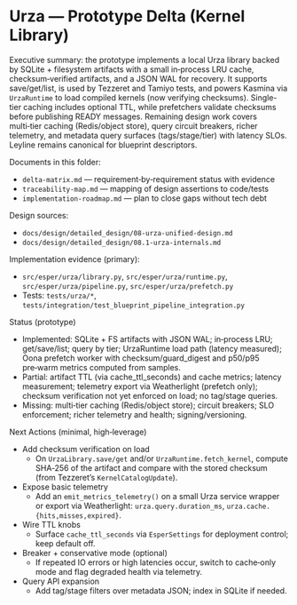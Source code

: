 # Urza — Prototype Delta (Kernel Library)

Executive summary: the prototype implements a local Urza library backed by SQLite + filesystem artifacts with a small in‑process LRU cache, checksum‑verified artifacts, and a JSON WAL for recovery. It supports save/get/list, is used by Tezzeret and Tamiyo tests, and powers Kasmina via `UrzaRuntime` to load compiled kernels (now verifying checksums). Single-tier caching includes optional TTL, while prefetchers validate checksums before publishing READY messages. Remaining design work covers multi‑tier caching (Redis/object store), query circuit breakers, richer telemetry, and metadata query surfaces (tags/stage/tier) with latency SLOs. Leyline remains canonical for blueprint descriptors.

Documents in this folder:
- `delta-matrix.md` — requirement‑by‑requirement status with evidence
- `traceability-map.md` — mapping of design assertions to code/tests
- `implementation-roadmap.md` — plan to close gaps without tech debt

Design sources:
- `docs/design/detailed_design/08-urza-unified-design.md`
- `docs/design/detailed_design/08.1-urza-internals.md`

Implementation evidence (primary):
- `src/esper/urza/library.py`, `src/esper/urza/runtime.py`, `src/esper/urza/pipeline.py`, `src/esper/urza/prefetch.py`
- Tests: `tests/urza/*`, `tests/integration/test_blueprint_pipeline_integration.py`

Status (prototype)
- Implemented: SQLite + FS artifacts with JSON WAL; in‑process LRU; get/save/list; query by tier; UrzaRuntime load path (latency measured); Oona prefetch worker with checksum/guard_digest and p50/p95 pre‑warm metrics computed from samples.
- Partial: artifact TTL (via cache_ttl_seconds) and cache metrics; latency measurement; telemetry export via Weatherlight (prefetch only); checksum verification not yet enforced on load; no tag/stage queries.
- Missing: multi‑tier caching (Redis/object store); circuit breakers; SLO enforcement; richer telemetry and health; signing/versioning.

Next Actions (minimal, high‑leverage)
- Add checksum verification on load
  - On `UrzaLibrary.save/get` and/or `UrzaRuntime.fetch_kernel`, compute SHA‑256 of the artifact and compare with the stored checksum (from Tezzeret’s `KernelCatalogUpdate`).
- Expose basic telemetry
  - Add an `emit_metrics_telemetry()` on a small Urza service wrapper or export via Weatherlight: `urza.query.duration_ms`, `urza.cache.{hits,misses,expired}`.
- Wire TTL knobs
  - Surface `cache_ttl_seconds` via `EsperSettings` for deployment control; keep default off.
- Breaker + conservative mode (optional)
  - If repeated IO errors or high latencies occur, switch to cache‑only mode and flag degraded health via telemetry.
- Query API expansion
  - Add tag/stage filters over metadata JSON; index in SQLite if needed.
